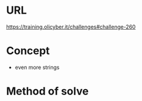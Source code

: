 # URL
https://training.olicyber.it/challenges#challenge-260
# Concept
* even more strings
# Method of solve

